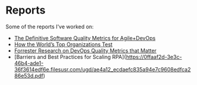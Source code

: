 # Reports
Some of the reports I've worked on:
- [The Definitive Software Quality Metrics for Agile+DevOps](https://0ffaaf2d-3e3c-46b4-ade1-36f3614edf6e.filesusr.com/ugd/ae4a12_156a35ecd04042ea9dec93ba5f387895.pdf)
- [How the World’s Top Organizations Test](https://drive.google.com/file/d/1BeFtNt7Yb78H2zv9J0GUSjUBjfjm-9XX/view?usp=sharing)
- [Forrester Research on DevOps Quality Metrics that Matter](https://0ffaaf2d-3e3c-46b4-ade1-36f3614edf6e.filesusr.com/ugd/ae4a12_88cea9554a53450987005f1d1a089b0c.pdf)
- [Barriers and Best Practices for Scaling RPA]{https://0ffaaf2d-3e3c-46b4-ade1-36f3614edf6e.filesusr.com/ugd/ae4a12_ecdaefc835a94e7c9608edfca286e53d.pdf)
